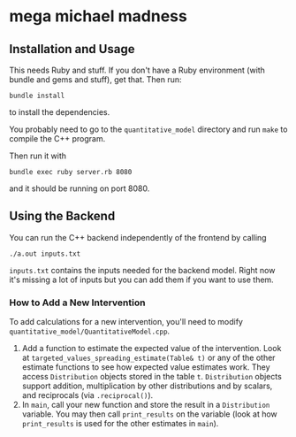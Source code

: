 # mega michael madness

## Installation and Usage

This needs Ruby and stuff. If you don't have a Ruby environment (with bundle and gems and stuff), get that. Then run:

    bundle install

to install the dependencies.

You probably need to go to the `quantitative_model` directory and run `make` to compile the C++ program.

Then run it with

    bundle exec ruby server.rb 8080

and it should be running on port 8080.

## Using the Backend

You can run the C++ backend independently of the frontend by calling

    ./a.out inputs.txt
    
`inputs.txt` contains the inputs needed for the backend model. Right now it's missing a lot of inputs but you can add them if you want to use them.

### How to Add a New Intervention

To add calculations for a new intervention, you'll need to modify `quantitative_model/QuantitativeModel.cpp`.

1. Add a function to estimate the expected value of the intervention. Look at `targeted_values_spreading_estimate(Table& t)` or any of the other estimate functions to see how expected value estimates work. They access `Distribution` objects stored in the table `t`. `Distribution` objects support addition, multiplication by other distributions and by scalars, and reciprocals (via `.reciprocal()`).
2. In `main`, call your new function and store the result in a `Distribution` variable. You may then call `print_results` on the variable (look at how `print_results` is used for the other estimates in `main`).
